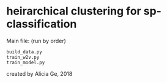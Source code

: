heirarchical clustering for sp-classification
=============
Main file: (run by order)

    build_data.py
    train_w2v.py
    train_model.py

created by Alicia Ge, 2018
